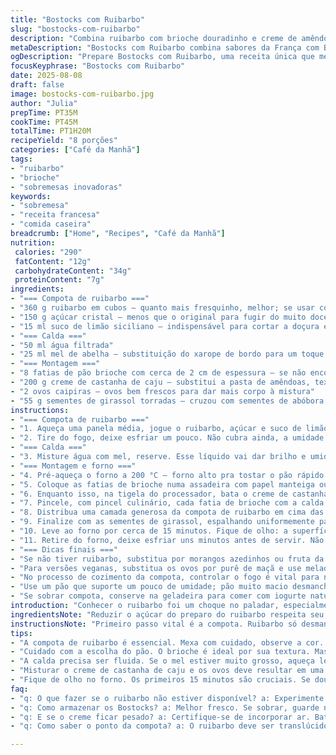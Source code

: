 ```yaml
---
title: "Bostocks com Ruibarbo"
slug: "bostocks-com-ruibarbo"
description: "Combina ruibarbo com brioche douradinho e creme de amêndoas num equilíbrio raro. O ruibarbo vira compota levemente ácida, com açúcar na medida e toque cítrico de limão. A pasta de amêndoas, substituída por creme de castanha de caju para aliar cremosidade e sabor diferente, mistura ovos que dão firmeza mas mantém maciez. O toque final fica por conta das sementes de girassol, trocadas pelas de abóbora, acrescentando crocância e visual rústico. A preparação pode parecer longa, mas os tempos são flexíveis – a dica é observar texturas e aromas, nunca depender só do relógio. A crocância do topping e a superfície dourada do brioche indicam o ponto certo. Sabor e técnica na mesma fornada."
metaDescription: "Bostocks com Ruibarbo combina sabores da França com Brasil. Aprenda a fazer uma receita deliciosa e surpreendente."
ogDescription: "Prepare Bostocks com Ruibarbo, uma receita única que mescla o azedinho do ruibarbo com o adocicado do brioche. Uma delícia imperdível."
focusKeyphrase: "Bostocks com Ruibarbo"
date: 2025-08-08
draft: false
image: bostocks-com-ruibarbo.jpg
author: "Julia"
prepTime: PT35M
cookTime: PT45M
totalTime: PT1H20M
recipeYield: "8 porções"
categories: ["Café da Manhã"]
tags:
- "ruibarbo"
- "brioche"
- "sobremesas inovadoras"
keywords:
- "sobremesa"
- "receita francesa"
- "comida caseira"
breadcrumb: ["Home", "Recipes", "Café da Manhã"]
nutrition: 
 calories: "290"
 fatContent: "12g"
 carbohydrateContent: "34g"
 proteinContent: "7g"
ingredients:
- "=== Compota de ruibarbo ==="
- "360 g ruibarbo em cubos — quanto mais fresquinho, melhor; se usar congelado, descongele e escorra o excesso de líquido"
- "150 g açúcar cristal — menos que o original para fugir do muito doce e respeitar o azedinho do ruibarbo"
- "15 ml suco de limão siciliano — indispensável para cortar a doçura e trazer acidez fresca"
- "=== Calda ==="
- "50 ml água filtrada"
- "25 ml mel de abelha — substituição do xarope de bordo para um toque brasileiro mais terroso e menos doce"
- "=== Montagem ==="
- "8 fatias de pão brioche com cerca de 2 cm de espessura — se não encontrar brioche, pão de fermentação natural com casca fina funciona"
- "200 g creme de castanha de caju — substitui a pasta de amêndoas, textura mais leve, sabor neutro com leve adocicado natural"
- "2 ovos caipiras — ovos bem frescos para dar mais corpo à mistura"
- "55 g sementes de girassol torradas — cruzou com sementes de abóbora, deixa crocante, sabor de terra e contraponto interessante"
instructions:
- "=== Compota de ruibarbo ==="
- "1. Aqueça uma panela média, jogue o ruibarbo, açúcar e suco de limão. Mexa para não grudar. Assim que ferver, reduza pra fogo baixo; deixe cozinhando, mexendo de vez em quando, até o ruibarbo estiver translúcido e o líquido com aparência de calda grossa — deve levar uns 20 minutos, mas confie nos olhos: ruibarbo deve estar macio, quase derretendo, mas sem virar purê."
- "2. Tire do fogo, deixe esfriar um pouco. Não cubra ainda, a umidade residual pode alterar o ponto final da compota."
- "=== Calda ==="
- "3. Misture água com mel, reserve. Esse líquido vai dar brilho e umidade na hora da montagem. Pode aquecer ligeiramente se o mel estiver muito denso — deve ficar fluido para pincelar fácil."
- "=== Montagem e forno ==="
- "4. Pré-aqueça o forno a 200 °C — forno alto pra tostar o pão rápido sem ressecar."
- "5. Coloque as fatias de brioche numa assadeira com papel manteiga ou tapete de silicone; leve ao forno só as fatias por 4 minutos — deve formar uma crosta dourada, mas ainda macias por dentro. Cuidado para não torrar demais."
- "6. Enquanto isso, na tigela do processador, bata o creme de castanhas com os ovos, um a um, até misturar bem. Raspando a lateral do bowl pra garantir que tudo fique uniforme. Essa etapa é crucial para criar uma pasta cremosa mas firme, não muito líquida."
- "7. Pincele, com pincel culinário, cada fatia de brioche com a calda de mel e água — esse passo impede que o pão resseque no forno, e ajuda a caramelizar a cobertura."
- "8. Distribua uma camada generosa da compota de ruibarbo em cima das fatias. Depois, coloque 2 colheres de sopa do creme de castanha sobre a compota, espalhando levemente — sem afogar o ruibarbo."
- "9. Finalize com as sementes de girassol, espalhando uniformemente para garantir crocância e contraste visual."
- "10. Leve ao forno por cerca de 15 minutos. Fique de olho: a superfície deve adquirir uma cor dourada, com bolhas pequenas e firmes, indicando que o creme está cozido e levemente caramelizado."
- "11. Retire do forno, deixe esfriar uns minutos antes de servir. Não coma quente demais — o sabor do ruibarbo se destaca mais quando amornando, e o creme firma um pouco."
- "=== Dicas finais ==="
- "Se não tiver ruibarbo, substitua por morangos azedinhos ou fruta da estação levemente ácida — aipim é ousado, mas tente se quiser."
- "Para versões veganas, substitua os ovos por purê de maçã e use melado de cana no lugar do mel ou xarope."
- "No processo de cozimento da compota, controlar o fogo é vital para não deixar queimar no fundo. Mexa delicadamente, sem pressa, para preservar textura levemente crocante de alguns pedaços de ruibarbo."
- "Use um pão que suporte um pouco de umidade; pão muito macio desmancha na hora da montagem."
- "Se sobrar compota, conserve na geladeira para comer com iogurte natural, sorvetes ou purês."
introduction: "Conhecer o ruibarbo foi um choque no paladar, especialmente sua acidez vibrante que desafia a doçura. Adaptar uma receita clássica francesa, o bostock, me fez brincar com texturas e sabores, trocando ingredientes para algo com cara de Brasil. O ruibarbo vira uma compota brilhante, quase translúcida, que exige atenção para não virar purê. Prefiro usar mel para a calda, mais próximo da terra e da flora brasileira. A montagem parece simples: brioche tostado, compota, creme cremoso e sementes que estalam a cada mordida. Mas tem truques – o pão tem que resistir à umidade, o creme precisa ser liso e aerado, e o forno deve dourar tudo na medida. Recomendo sentir cada etapa, deixar a cozinha perfumada com o cítrico do limão e o toque doce do mel. A chegada ao ponto certo é visual e tátil, não só relógio."
ingredientsNote: "Reduzir o açúcar do preparo do ruibarbo respeita seu gosto azedinho natural, que muitos brasileiros não estão acostumados, então não exagere — melhor corrigir no final com mel ou açúcar refinado, caso queira mais doce. Substituir a pasta de amêndoas por creme de castanha de caju tira o peso da mistura, deixando mais leve, além de ser uma alternativa fácil de achar aqui. O mel, embora menos doce que o xarope de bordo, traz aroma floral e notas herbais que combinam com fruta e castanha. Caso não tenha ruibarbo, o morango mais ácido funciona bem, mas cuidado com a textura que fica mais macia, podendo encharcar o pão. Sempre use pão com certa firmeza e crocância para segurar a umidade da compota e do creme — o brioche é tradicional, mas pão de fermentação natural é substituto válido. As sementes de girassol entram para trazer contraste crocante e sabor terroso diferente do usual."
instructionsNote: "Primeiro passo vital é a compota. Ruibarbo só desmancha completamente se passar do ponto; tem que amornar depois de pronta para firmar sem endurecer demais. A mistura de água com mel deve estar fluida para ser pincelada fácil no pão, criando barreira contra ressecamento. Tostar o pão antes não é só questão visual; cria uma casquinha que segura melhor as camadas finais. O creme de castanha com ovos deve incorporar ar para ficar leve e não pesado, por isso uso processador. Pincele o pão antes de colocar a compota para garantir umedecimento por igual, evitando manchas secas. O forno tem que estar forte para dourar rápido sem secar a massa; 15 minutos é um ponto médio, mas vá observando a cor do creme — dourado e firme, sinais de que está no ponto. Esfriar rápido após o forno evita que o creme desande. Um cuidado: mexa delicadamente a compota para não perder pedaços inteiros e equilibrar crocância e cremosidade."
tips:
- "A compota de ruibarbo é essencial. Mexa com cuidado, observe a cor. Se passar do ponto, fica purê. O ideal é um equilíbrio entre firmeza e cremosidade. O sabor deve brilhar, não esconda o azedo. Libere o frescor do limão. Essa etapa exige paciência."
- "Cuidado com a escolha do pão. O brioche é ideal por sua textura. Mas um bom pão de fermentação natural também dá certo. Não escolha pães muito macios ou eles podem desmanchar. Crocância é tudo. Um pão que suporta umidade é fundamental."
- "A calda precisa ser fluida. Se o mel estiver muito grosso, aqueça levemente. É crucial para umedecer o pão. Use um pincel culinário para distribuir bem. Isso evita que resseque no forno. Não subestime esse passo, ele faz diferença."
- "Misturar o creme de castanha de caju e os ovos deve resultar em uma massa leve. Use um processador. Assim ganha ar e fica cremosa. Espalhe uniformemente sobre a compota. Não afogue o ruibarbo. O visual é parte da apresentação."
- "Fique de olho no forno. Os primeiros 15 minutos são cruciais. Se dourar demais, o creme amarga. Ajuste a temperatura se necessário. Um truque é abrir a porta do forno para observar. A cor dourada e pequenos bolhas são sinais de que tudo está no ponto certo."
faq:
- "q: O que fazer se o ruibarbo não estiver disponível? a: Experimente morangos azedinhos. Atenção à textura. Mais macios, pode encharcar o pão."
- "q: Como armazenar os Bostocks? a: Melhor fresco. Se sobrar, guarde na geladeira. Reaqueça no forno quando desejar. Não utilize micro-ondas."
- "q: E se o creme ficar pesado? a: Certifique-se de incorporar ar. Bata bem. Mas não exagere no tempo. O ideal é leveza."
- "q: Como saber o ponto da compota? a: O ruibarbo deve ser translúcido, quase derretendo. Cuidado para não deixar virar purê. Mexa suavemente."

---
```


